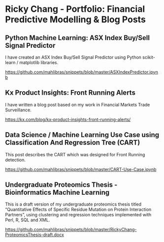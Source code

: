 # Ricky Chang - Portfolio: Financial Predictive Modelling &amp; Blog Posts

## Python Machine Learning: ASX Index Buy/Sell Signal Predictor
I have created an ASX Index Buy/Sell Signal Predictor using Python scikit-learn / matplotlib libraries.

https://github.com/mahlibras/snippets/blob/master/ASXIndexPredictor.ipynb

## Kx Product Insights: Front Running Alerts
I have written a blog post based on my work in Financial Markets Trade Surveillance.

https://kx.com/blog/kx-product-insights-front-running-alerts/

## Data Science / Machine Learning Use Case using Classification And Regression Tree (CART)
This post describes the CART which was designed for Front Running detection.

https://github.com/mahlibras/snippets/blob/master/CART-Use-Case.ipynb

## Undergraduate Proteomics Thesis - Bioinformatics Machine Learning
This is a draft version of my undergraduate proteomics thesis titled “Quantitative Effects of Specific Residue Mutation on Protein Interaction Partners”, using clustering and regression techniques implemented with Perl, R, SQL and XML.

https://github.com/mahlibras/snippets/blob/master/RickyChang-ProteomicsThesis-draft.docx


